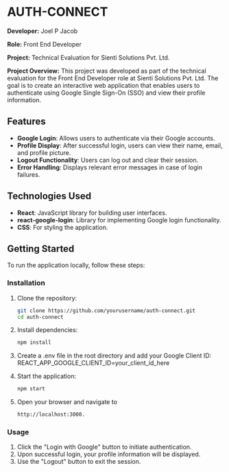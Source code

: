 # AUTH-CONNECT

**Developer:** Joel P Jacob 

**Role:** Front End Developer  

**Project:** Technical Evaluation for Sienti Solutions Pvt. Ltd.

**Project Overview:** This project was developed as part of the technical evaluation for the Front End Developer role at Sienti Solutions Pvt. Ltd. The goal is to create an interactive web application that enables users to authenticate using Google Single Sign-On (SSO) and view their profile information.

## Features

- **Google Login**: Allows users to authenticate via their Google accounts.
- **Profile Display**: After successful login, users can view their name, email, and profile picture.
- **Logout Functionality**: Users can log out and clear their session.
- **Error Handling**: Displays relevant error messages in case of login failures.

## Technologies Used

- **React**: JavaScript library for building user interfaces.
- **react-google-login**: Library for implementing Google login functionality.
- **CSS**: For styling the application.

## Getting Started

To run the application locally, follow these steps:

### Installation

1. Clone the repository:
   ```bash
   git clone https://github.com/yourusername/auth-connect.git
   cd auth-connect

2. Install dependencies:
    ```bash
    npm install

3. Create a .env file in the root directory and add your Google Client ID:
    REACT_APP_GOOGLE_CLIENT_ID=your_client_id_here

4. Start the application:
    ```bash
    npm start

5. Open your browser and navigate to 

    ```bash
    http://localhost:3000.
    
### Usage

1. Click the "Login with Google" button to initiate authentication.
2. Upon successful login, your profile information will be displayed.
3. Use the "Logout" button to exit the session. 